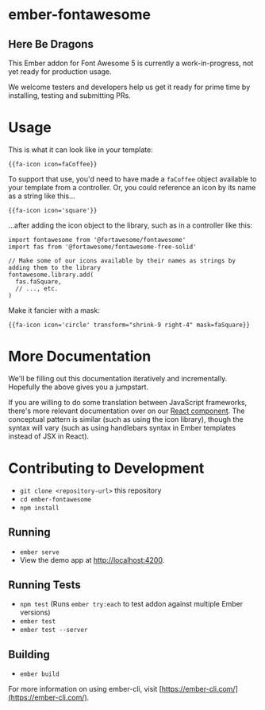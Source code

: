 # ember-fontawesome

## Here Be Dragons

This Ember addon for Font Awesome 5 is currently a work-in-progress, not yet ready for production usage.

We welcome testers and developers help us get it ready for prime time by installing, testing and submitting PRs.

# Usage

This is what it can look like in your template:

```
{{fa-icon icon=faCoffee}}
```

To support that use, you'd need to have made a `faCoffee` object available to your template from a controller. 
Or, you could reference an icon by its name as a string like this...
```
{{fa-icon icon='square'}}
```
...after adding the icon object to the library, such as in a controller like this:
```
import fontawesome from '@fortawesome/fontawesome'
import fas from '@fortawesome/fontawesome-free-solid'

// Make some of our icons available by their names as strings by adding them to the library
fontawesome.library.add(
  fas.faSquare,
  // ..., etc.
)
```

Make it fancier with a mask:
```
{{fa-icon icon='circle' transform="shrink-9 right-4" mask=faSquare}}
```

# More Documentation

We'll be filling out this documentation iteratively and incrementally. Hopefully the above gives you a jumpstart.

If you are willing to do some translation between JavaScript frameworks, there's more relevant documentation over on our [React component](https://github.com/FortAwesome/react-fontawesome/blob/master/README.md). The conceptual pattern is similar (such as using the icon library), though the syntax will vary (such as using handlebars syntax in Ember templates instead of JSX in React).

# Contributing to Development

* `git clone <repository-url>` this repository
* `cd ember-fontawesome`
* `npm install`

## Running

* `ember serve`
* View the demo app at [http://localhost:4200](http://localhost:4200).

## Running Tests

* `npm test` (Runs `ember try:each` to test addon against multiple Ember versions)
* `ember test`
* `ember test --server`

## Building

* `ember build`

For more information on using ember-cli, visit [https://ember-cli.com/](https://ember-cli.com/).
